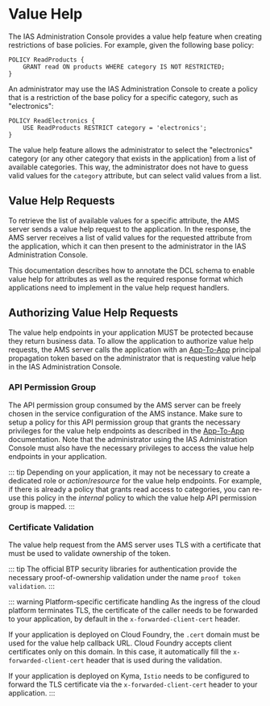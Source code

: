 # Value Help

The IAS Administration Console provides a value help feature when creating restrictions of base policies. For example, given the following base policy:

```dcl
POLICY ReadProducts {
    GRANT read ON products WHERE category IS NOT RESTRICTED;
}
```

An administrator may use the IAS Administration Console to create a policy that is a restriction of the base policy for a specific category, such as "electronics":

```dcl
POLICY ReadElectronics {
    USE ReadProducts RESTRICT category = 'electronics';
}
```

The value help feature allows the administrator to select the "electronics" category (or any other category that exists in the application) from a list of available categories. This way, the administrator does not have to guess valid values for the `category` attribute, but can select valid values from a list.

## Value Help Requests

To retrieve the list of available values for a specific attribute, the AMS server sends a value help request to the application. In the response, the AMS server receives a list of valid values for the requested attribute from the application, which it can then present to the administrator in the IAS Administration Console.

<!-- TODO: insert link to AMS Value Help documentation on help.sap.com once available -->
This documentation describes how to annotate the DCL schema to enable value help for attributes as well as the required response format which applications need to implement in the value help request handlers.

## Authorizing Value Help Requests

The value help endpoints in your application MUST be protected because they return business data. To allow the application to authorize value help requests, the AMS server calls the application with an [App-To-App](/Authorization/TechnicalCommunication#app-to-app) principal propagation token based on the administrator that is requesting value help in the IAS Administration Console.

### API Permission Group

The API permission group consumed by the AMS server can be freely chosen in the service configuration of the AMS instance.
Make sure to setup a policy for this API permission group that grants the necessary privileges for the value help endpoints as described in the [App-To-App](/Authorization/TechnicalCommunication#app-to-app) documentation.
Note that the administrator using the IAS Administration Console must also have the necessary privileges to access the value help endpoints in your application.

::: tip
Depending on your application, it may not be necessary to create a dedicated role or *action*/*resource* for the value help endpoints.
For example, if there is already a policy that grants read access to categories, you can re-use this policy in the *internal* policy to which the value help API permission group is mapped.
:::

### Certificate Validation
The value help request from the AMS server uses TLS with a certificate that must be used to validate ownership of the token.

::: tip
The official BTP security libraries for authentication provide the necessary proof-of-ownership validation under the name `proof token validation`.
:::

::: warning Platform-specific certificate handling
As the ingress of the cloud platform terminates TLS, the certificate of the caller needs to be forwarded to your application, by default in the `x-forwarded-client-cert` header.

If your application is deployed on Cloud Foundry, the `.cert` domain must be used for the value help callback URL.
Cloud Foundry accepts client certificates only on this domain. In this case, it automatically fill the `x-forwarded-client-cert` header that is used during the validation.

If your application is deployed on Kyma, `Istio` needs to be configured to forward the TLS certificate via the `x-forwarded-client-cert` header to your application.
:::